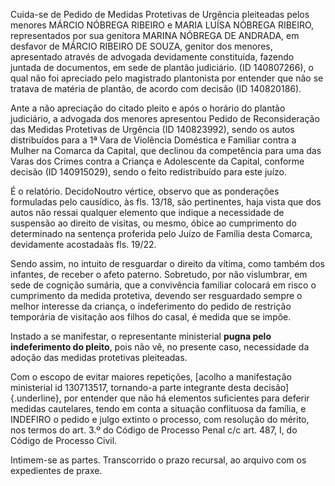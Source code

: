 Cuida-se de Pedido de Medidas Protetivas de Urgência pleiteadas pelos
menores MÁRCIO NÓBREGA RIBEIRO e MARIA LUÍSA NÓBREGA RIBEIRO,
representados por sua genitora MARINA NÓBREGA DE ANDRADA, em desfavor de
MÁRCIO RIBEIRO DE SOUZA, genitor dos menores, apresentado através de
advogada devidamente constituída, fazendo juntada de documentos, em sede
de plantão judiciário. (ID 140807266), o qual não foi apreciado pelo
magistrado plantonista por entender que não se tratava de matéria de
plantão, de acordo com decisão (ID 140820186).

Ante a não apreciação do citado pleito e após o horário do plantão
judiciário, a advogada dos menores apresentou Pedido de Reconsideração
das Medidas Protetivas de Urgência (ID 140823992), sendo os autos
distribuídos para a 1ª Vara de Violência Doméstica e Familiar contra a
Mulher na Comarca da Capital, que declinou da competência para uma das
Varas dos Crimes contra a Criança e Adolescente da Capital, conforme
decisão (ID 140915029), sendo o feito redistribuído para este juízo.

É o relatório. DecidoNoutro vértice, observo que as ponderações
formuladas pelo causídico, às fls. 13/18, são pertinentes, haja vista
que dos autos não ressai qualquer elemento que indique a necessidade de
suspensão ao direito de visitas, ou mesmo, óbice ao cumprimento do
determinado na sentença proferida pelo Juízo de Família desta Comarca,
devidamente acostadaàs fls. 19/22.

Sendo assim, no intuito de resguardar o direito da vítima, como também
dos infantes, de receber o afeto paterno. Sobretudo, por não vislumbrar,
em sede de cognição sumária, que a convivência familiar colocará em
risco o cumprimento da medida protetiva, devendo ser resguardado sempre
o melhor interesse da criança, o indeferimento do pedido de restrição
temporária de visitação aos filhos do casal, é medida que se impõe.

Instado a se manifestar, o representante ministerial **pugna pelo
indeferimento do pleito**, pois não vê, no presente caso, necessidade da
adoção das medidas protetivas pleiteadas.

Com o escopo de evitar maiores repetições, [acolho a manifestação
ministerial id 130713517, tornando-a parte integrante desta
decisão]{.underline}, por entender que não há elementos suficientes para
deferir medidas cautelares, tendo em conta a situação conflituosa da
família, e INDEFIRO o pedido e julgo extinto o processo, com resolução
do mérito, nos termos do art. 3.º do Código de Processo Penal c/c art.
487, I, do Código de Processo Civil.

Intimem-se as partes. Transcorrido o prazo recursal, ao arquivo com os
expedientes de praxe.
